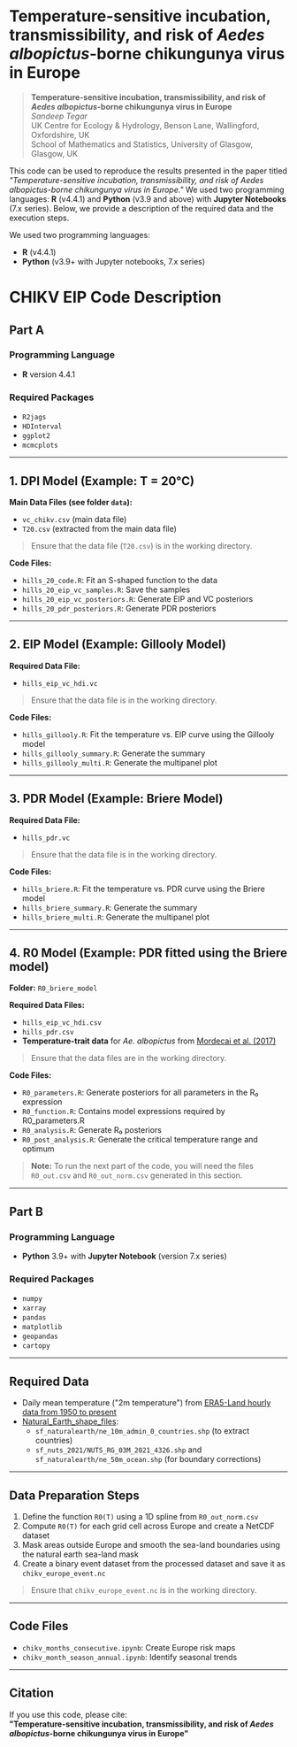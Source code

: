 # Temperature-sensitive incubation, transmissibility, and risk of *Aedes albopictus*-borne chikungunya virus in Europe
> **Temperature-sensitive incubation, transmissibility, and risk of *Aedes albopictus*-borne chikungunya virus in Europe**  
> *Sandeep Tegar*  
> UK Centre for Ecology & Hydrology, Benson Lane, Wallingford, Oxfordshire, UK  
> School of Mathematics and Statistics, University of Glasgow, Glasgow, UK

This code can be used to reproduce the results presented in the paper titled *"Temperature-sensitive incubation, transmissibility, and risk of* *Aedes albopictus*-*borne chikungunya virus in Europe."*
We used two programming languages: **R** (v4.4.1) and **Python** (v3.9 and above) with **Jupyter Notebooks** (7.x series).
Below, we provide a description of the required data and the execution steps.

We used two programming languages:
- **R** (v4.4.1)
- **Python** (v3.9+ with Jupyter notebooks, 7.x series)
  
# CHIKV EIP Code Description

## Part A

### Programming Language
- **R** version 4.4.1

### Required Packages
- `R2jags`
- `HDInterval`
- `ggplot2`
- `mcmcplots`

---

## 1. DPI Model (Example: T = 20°C)

**Main Data Files (see folder `data`):** 
- `vc_chikv.csv` (main data file)
- `T20.csv` (extracted from the main data file)

> Ensure that the data file (`T20.csv`) is in the working directory.

**Code Files:**
- `hills_20_code.R`: Fit an S-shaped function to the data
- `hills_20_eip_vc_samples.R`: Save the samples
- `hills_20_eip_vc_posteriors.R`: Generate EIP and VC posteriors
- `hills_20_pdr_posteriors.R`: Generate PDR posteriors

---

## 2. EIP Model (Example: Gillooly Model)

**Required Data File:**  
- `hills_eip_vc_hdi.vc`

> Ensure that the data file is in the working directory.

**Code Files:**
- `hills_gillooly.R`: Fit the temperature vs. EIP curve using the Gillooly model
- `hills_gillooly_summary.R`: Generate the summary
- `hills_gillooly_multi.R`: Generate the multipanel plot

---

## 3. PDR Model (Example: Briere Model)

**Required Data File:**  
- `hills_pdr.vc`

> Ensure that the data file is in the working directory.

**Code Files:**
- `hills_briere.R`: Fit the temperature vs. PDR curve using the Briere model
- `hills_briere_summary.R`: Generate the summary
- `hills_briere_multi.R`: Generate the multipanel plot

---

## 4. R0 Model (Example: PDR fitted using the Briere model)

**Folder:** `R0_briere_model`

**Required Data Files:**
- `hills_eip_vc_hdi.csv`
- `hills_pdr.csv`
- **Temperature-trait data** for *Ae. albopictus* from [Mordecai et al. (2017)](https://doi.org/10.1371/journal.pntd.0005568)

> Ensure that the data files are in the working directory.

**Code Files:**
- `R0_parameters.R`: Generate posteriors for all parameters in the R₀ expression
- `R0_function.R`: Contains model expressions required by R0_parameters.R
- `R0_analysis.R`: Generate R₀ posteriors
- `R0_post_analysis.R`: Generate the critical temperature range and optimum

> **Note:** To run the next part of the code, you will need the files `R0_out.csv` and `R0_out_norm.csv` generated in this section.

---

## Part B

### Programming Language
- **Python** 3.9+ with **Jupyter Notebook** (version 7.x series)

### Required Packages
- `numpy`
- `xarray`
- `pandas`
- `matplotlib`
- `geopandas`
- `cartopy`

---

## Required Data
- Daily mean temperature ("2m temperature") from [ERA5-Land hourly data from 1950 to present](https://cds.climate.copernicus.eu/datasets/reanalysis-era5-land?tab=download)
- [Natural_Earth_shape_files](https://www.naturalearthdata.com/):
  - `sf_naturalearth/ne_10m_admin_0_countries.shp` (to extract countries)
  - `sf_nuts_2021/NUTS_RG_03M_2021_4326.shp` and `sf_naturalearth/ne_50m_ocean.shp` (for boundary corrections)

---

## Data Preparation Steps

1. Define the function `R0(T)` using a 1D spline from `R0_out_norm.csv`
2. Compute `R0(T)` for each grid cell across Europe and create a NetCDF dataset
3. Mask areas outside Europe and smooth the sea-land boundaries using the natural earth sea-land mask
4. Create a binary event dataset from the processed dataset and save it as `chikv_europe_event.nc`

> Ensure that `chikv_europe_event.nc` is in the working directory.

---

## Code Files
- `chikv_months_consecutive.ipynb`: Create Europe risk maps
- `chikv_month_season_annual.ipynb`: Identify seasonal trends

---

## Citation
If you use this code, please cite:  
**"Temperature-sensitive incubation, transmissibility, and risk of *Aedes albopictus*-borne chikungunya virus in Europe"**
